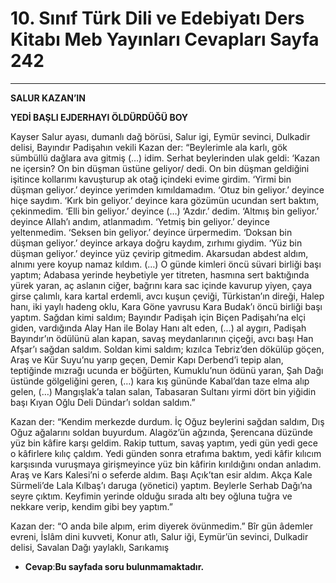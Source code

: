 # 10. Sınıf Türk Dili ve Edebiyatı Ders Kitabı Meb Yayınları Cevapları Sayfa 242

---

**SALUR KAZAN’IN**

**YEDİ BAŞLI EJDERHAYI ÖLDÜRDÜĞÜ BOY**

Kayser Salur ayası, dumanlı dağ börüsi, Salur igi, Eymür sevinci, Dulkadir delisi, Bayındır Padişahın vekili Kazan der: “Beylerimle ala karlı, gök sümbüllü dağlara ava gitmiş (…) idim. Serhat beylerinden ulak geldi: ‘Kazan ne içersin? On bin düşman üstüne geliyor/ dedi. On bin düşman geldiğini işitince kollarımı kavuşturup ak otağ içindeki evime girdim. ‘Yirmi bin düşman geliyor.’ deyince yerimden kımıldamadım. ‘Otuz bin geliyor.’ deyince hiçe saydım. ‘Kırk bin geliyor.’ deyince kara gözümün ucundan sert baktım, çekinmedim. ‘Elli bin geliyor.’ deyince (…) ‘Azdır.’ dedim. ‘Altmış bin geliyor.’ deyince Allah’ı andım, atlanmadım. ‘Yetmiş bin geliyor.’ deyince yeltenmedim. ‘Seksen bin geliyor.’ deyince ürpermedim. ‘Doksan bin düşman geliyor.’ deyince arkaya doğru kaydım, zırhımı giydim. ‘Yüz bin düşman geliyor.’ deyince yüz çevirip gitmedim. Akarsudan abdest aldım, alnımı yere koyup namaz kıldım. (…) O günde kimleri öncü süvari birliği başı yaptım; Adabasa yerinde heybetiyle yer titreten, hasmına sert baktığında yürek yaran, aç aslanın ciğer, bağrını kara sac içinde kavurup yiyen, çaya girse çalımlı, kara kartal erdemli, avcı kuşun çeviği, Türkistan’ın direği, Halep hanı, iki yaylı hadeng oklu, Kara Göne yavrusu Kara Budak’ı öncü birliği başı yaptım. Sağdan kimi saldım; Bayındır Padişah için Biçen Padişahı’na elçi giden, vardığında Alay Han ile Bolay Hanı alt eden, (…) al aygırı, Padişah Bayındır’ın ödülünü alan kapan, savaş meydanlarının çiçeği, avcı başı Han Afşar’ı sağdan saldım. Soldan kimi saldım; kızılca Tebriz’den dökülüp göçen, Araş ve Kür Suyu’nu yarıp geçen, Demir Kapı Derbend’i tepip alan, teptiğinde mızrağı ucunda er böğürten, Kumuklu’nun ödünü yaran, Şah Dağı üstünde gölgeliğini geren, (…) kara kış gününde Kabal’dan taze elma alıp gelen, (…) Mangışlak’a talan salan, Tabasaran Sultanı yirmi dört bin yiğidin başı Kıyan Oğlu Deli Dündar’ı soldan saldım.”

Kazan der: “Kendim merkezde durdum. İç Oğuz beylerini sağdan saldım, Dış Oğuz ağalarını soldan buyurdum. Alagöz’ün ağzında, Şerencana düzünde yüz bin kâfire karşı geldim. Rakip tuttum, savaş yaptım, yedi gün yedi gece o kâfirlere kılıç çaldım. Yedi günden sonra etrafıma baktım, yedi kâfir kılıcım karşısında vuruşmaya girişmeyince yüz bin kâfirin kırıldığını ondan anladım. Araş ve Kars Kalesi’ni o seferde aldım. Başı Açık’tan esir aldım. Akça Kale Sürmeli’de Lala Kılbaş’ı daruga (yönetici) yaptım. Beylerle Serhab Dağı’na seyre çıktım. Keyfimin yerinde olduğu sırada altı bey oğluna tuğra ve nekkare verip, kendim gibi bey yaptım.”

 Kazan der: “O anda bile alpım, erim diyerek övünmedim.” Bîr gün âdemler evreni, İslâm dini kuvveti, Konur atlı, Salur iği, Eymür’ün sevinci, Dulkadir delisi, Savalan Dağı yaylaklı, Sarıkamış

-   **Cevap**:**Bu sayfada soru bulunmamaktadır.**